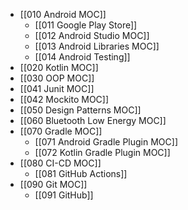- [[010 Android MOC]]
	- [[011 Google Play Store]]
	- [[012 Android Studio MOC]]
	- [[013 Android Libraries MOC]]
	- [[014 Android Testing]]
- [[020 Kotlin MOC]]
- [[030 OOP MOC]]
- [[041 Junit MOC]]
- [[042 Mockito MOC]]
- [[050 Design Patterns MOC]]
- [[060 Bluetooth Low Energy MOC]]
- [[070 Gradle MOC]]
	- [[071 Android Gradle Plugin MOC]]
	- [[072 Kotlin Gradle Plugin MOC]]
- [[080 CI-CD MOC]]
	- [[081 GitHub Actions]]
- [[090 Git MOC]]
	- [[091 GitHub]]
